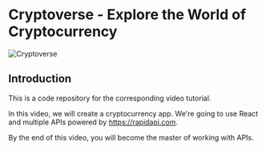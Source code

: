 # Cryptoverse - Explore the World of Cryptocurrency

![Cryptoverse](https://i.ibb.co/Df4BV0j/cryptoverse.png)

## Introduction
This is a code repository for the corresponding video tutorial. 

In this video, we will create a cryptocurrency app. We're going to use React and multiple APIs powered by https://rapidapi.com.

By the end of this video, you will become the master of working with APIs.
